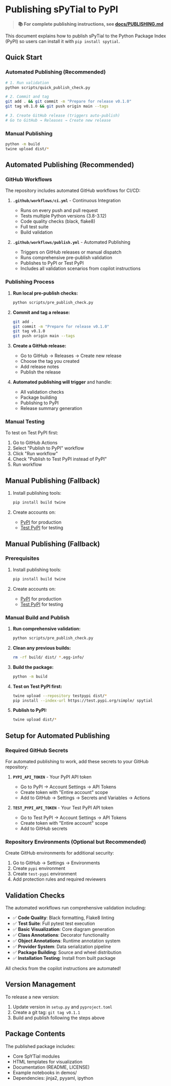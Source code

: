 # Publishing sPyTial to PyPI

> **📚 For complete publishing instructions, see [docs/PUBLISHING.md](docs/PUBLISHING.md)**

This document explains how to publish sPyTial to the Python Package Index (PyPI) so users can install it with `pip install spytial`.

## Quick Start

### Automated Publishing (Recommended)
```bash
# 1. Run validation
python scripts/quick_publish_check.py

# 2. Commit and tag
git add . && git commit -m "Prepare for release v0.1.0"
git tag v0.1.0 && git push origin main --tags

# 3. Create GitHub release (triggers auto-publish)
# Go to GitHub → Releases → Create new release
```

### Manual Publishing
```bash
python -m build
twine upload dist/*
```

## Automated Publishing (Recommended)

### GitHub Workflows

The repository includes automated GitHub workflows for CI/CD:

1. **`.github/workflows/ci.yml`** - Continuous Integration
   - Runs on every push and pull request
   - Tests multiple Python versions (3.8-3.12)
   - Code quality checks (black, flake8)
   - Full test suite
   - Build validation

2. **`.github/workflows/publish.yml`** - Automated Publishing
   - Triggers on GitHub releases or manual dispatch
   - Runs comprehensive pre-publish validation
   - Publishes to PyPI or Test PyPI
   - Includes all validation scenarios from copilot instructions

### Publishing Process

1. **Run local pre-publish checks:**
   ```bash
   python scripts/pre_publish_check.py
   ```

2. **Commit and tag a release:**
   ```bash
   git add .
   git commit -m "Prepare for release v0.1.0"
   git tag v0.1.0
   git push origin main --tags
   ```

3. **Create a GitHub release:**
   - Go to GitHub → Releases → Create new release
   - Choose the tag you created
   - Add release notes
   - Publish the release

4. **Automated publishing will trigger** and handle:
   - All validation checks
   - Package building
   - Publishing to PyPI
   - Release summary generation

### Manual Testing

To test on Test PyPI first:
1. Go to GitHub Actions
2. Select "Publish to PyPI" workflow
3. Click "Run workflow"
4. Check "Publish to Test PyPI instead of PyPI"
5. Run workflow

## Manual Publishing (Fallback)

1. Install publishing tools:
   ```bash
   pip install build twine
   ```

2. Create accounts on:
   - [PyPI](https://pypi.org/) for production
   - [Test PyPI](https://test.pypi.org/) for testing

## Manual Publishing (Fallback)

### Prerequisites

1. Install publishing tools:
   ```bash
   pip install build twine
   ```

2. Create accounts on:
   - [PyPI](https://pypi.org/) for production
   - [Test PyPI](https://test.pypi.org/) for testing

### Manual Build and Publish

1. **Run comprehensive validation:**
   ```bash
   python scripts/pre_publish_check.py
   ```

2. **Clean any previous builds:**
   ```bash
   rm -rf build/ dist/ *.egg-info/
   ```

3. **Build the package:**
   ```bash
   python -m build
   ```

4. **Test on Test PyPI first:**
   ```bash
   twine upload --repository testpypi dist/*
   pip install --index-url https://test.pypi.org/simple/ spytial
   ```

5. **Publish to PyPI:**
   ```bash
   twine upload dist/*
   ```

## Setup for Automated Publishing

### Required GitHub Secrets

For automated publishing to work, add these secrets to your GitHub repository:

1. **`PYPI_API_TOKEN`** - Your PyPI API token
   - Go to PyPI → Account Settings → API Tokens
   - Create token with "Entire account" scope
   - Add to GitHub → Settings → Secrets and Variables → Actions

2. **`TEST_PYPI_API_TOKEN`** - Your Test PyPI API token
   - Go to Test PyPI → Account Settings → API Tokens  
   - Create token with "Entire account" scope
   - Add to GitHub secrets

### Repository Environments (Optional but Recommended)

Create GitHub environments for additional security:

1. Go to GitHub → Settings → Environments
2. Create `pypi` environment
3. Create `test-pypi` environment  
4. Add protection rules and required reviewers

## Validation Checks

The automated workflows run comprehensive validation including:

- ✅ **Code Quality**: Black formatting, Flake8 linting
- ✅ **Test Suite**: Full pytest test execution
- ✅ **Basic Visualization**: Core diagram generation
- ✅ **Class Annotations**: Decorator functionality  
- ✅ **Object Annotations**: Runtime annotation system
- ✅ **Provider System**: Data serialization pipeline
- ✅ **Package Building**: Source and wheel distribution
- ✅ **Installation Testing**: Install from built package

All checks from the copilot instructions are automated!

## Version Management

To release a new version:

1. Update version in `setup.py` and `pyproject.toml`
2. Create a git tag: `git tag v0.1.1`
3. Build and publish following the steps above

## Package Contents

The published package includes:
- Core SpYTial modules
- HTML templates for visualization
- Documentation (README, LICENSE)
- Example notebooks in demos/
- Dependencies: jinja2, pyyaml, ipython